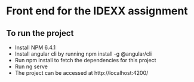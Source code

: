 # Front end for the IDEXX assignment

## To run the project
- Install NPM 6.4.1
- Install angular cli by running npm install -g @angular/cli
- Run npm install to fetch the dependencies for this project
- Run ng serve 
- The project can be accessed at http://localhost:4200/
